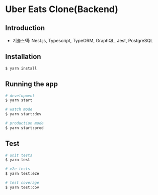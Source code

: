 # Uber Eats Clone(Backend)

## Introduction

- 기술스택: Nest.js, Typescript, TypeORM, GraphQL, Jest, PostgreSQL

## Installation

```bash
$ yarn install
```

## Running the app

```bash
# development
$ yarn start

# watch mode
$ yarn start:dev

# production mode
$ yarn start:prod
```

## Test

```bash
# unit tests
$ yarn test

# e2e tests
$ yarn test:e2e

# test coverage
$ yarn test:cov
```
